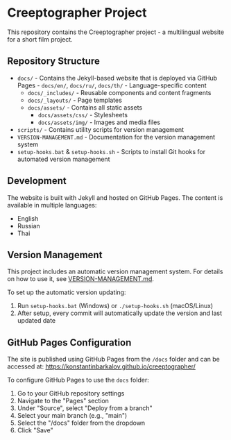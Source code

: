 # Creeptographer Project

This repository contains the Creeptographer project - a multilingual website for a short film project.

## Repository Structure

- `docs/` - Contains the Jekyll-based website that is deployed via GitHub Pages  - `docs/en/`, `docs/ru/`, `docs/th/` - Language-specific content
  - `docs/_includes/` - Reusable components and content fragments
  - `docs/_layouts/` - Page templates
  - `docs/assets/` - Contains all static assets
    - `docs/assets/css/` - Stylesheets
    - `docs/assets/img/` - Images and media files
- `scripts/` - Contains utility scripts for version management
- `VERSION-MANAGEMENT.md` - Documentation for the version management system
- `setup-hooks.bat` & `setup-hooks.sh` - Scripts to install Git hooks for automated version management

## Development

The website is built with Jekyll and hosted on GitHub Pages. The content is available in multiple languages:
- English
- Russian
- Thai

## Version Management

This project includes an automatic version management system. For details on how to use it, see [VERSION-MANAGEMENT.md](VERSION-MANAGEMENT.md).

To set up the automatic version updating:

1. Run `setup-hooks.bat` (Windows) or `./setup-hooks.sh` (macOS/Linux)
2. After setup, every commit will automatically update the version and last updated date

## GitHub Pages Configuration

The site is published using GitHub Pages from the `/docs` folder and can be accessed at:
https://konstantinbarkalov.github.io/creeptographer/

To configure GitHub Pages to use the `docs` folder:
1. Go to your GitHub repository settings
2. Navigate to the "Pages" section
3. Under "Source", select "Deploy from a branch"
4. Select your main branch (e.g., "main")
5. Select the "/docs" folder from the dropdown
6. Click "Save"
